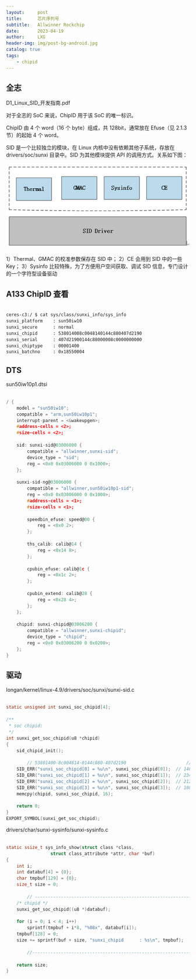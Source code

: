 ```yaml
---
layout:     post
title:      芯片序列号
subtitle:   Allwinner Rockchip
date:       2023-04-19
author:     LXG
header-img: img/post-bg-android.jpg
catalog: true
tags:
    - chipid
---
```


## 全志

D1_Linux_SID_开发指南.pdf

对于全志的 SoC 来说，ChipID 用于该 SoC 的唯一标识。

ChipID 由 4 个 word（16 个 byte）组成，共 128bit，通常放在 Efuse（见 2.1.3 节）的起始 4 个 word。

SID 是一个比较独立的模块，在 Linux 内核中没有依赖其他子系统，存放在 drivers/soc/sunxi 目录中。SID 为其他模块提供 API 的调用方式。关系如下图：

![allwinner_sid](/images/allwinner/allwinner_sid.png)

1）Thermal、GMAC 的校准参数保存在 SID 中；
2）CE 会用到 SID 中的一些 Key；
3）Sysinfo 比较特殊，为了方便用户空间获取、调试 SID 信息，专门设计的一个字符型设备驱动

## A133 ChipID 查看

```txt

ceres-c3:/ $ cat sys/class/sunxi_info/sys_info
sunxi_platform    : sun50iw10
sunxi_secure      : normal
sunxi_chipid      : 538014008c0048140144c880407d2190
sunxi_serial      : 407d21900144c88000008c0000000000
sunxi_chiptype    : 00001400
sunxi_batchno     : 0x18550004

```

## DTS

sun50iw10p1.dtsi

```c

/ {
	model = "sun50iw10";
	compatible = "arm,sun50iw10p1";
	interrupt-parent = <&wakeupgen>;
	#address-cells = <2>;
	#size-cells = <2>;

	sid: sunxi-sid@03006000 {
		compatible = "allwinner,sunxi-sid";
		device_type = "sid";
		reg = <0x0 0x03006000 0 0x1000>;
	};

	sunxi-sid-ng@03006000 {
		compatible = "allwinner,sun50iw10p1-sid";
		reg = <0x0 0x03006000 0 0x1000>;
		#address-cells = <1>;
		#size-cells = <1>;

		speedbin_efuse: speed@00 {
			reg = <0x0 2>;
		};

		ths_calib: calib@14 {
			reg = <0x14 8>;
		};

		cpubin_efuse: calib@1c {
			reg = <0x1c 2>;
		};

		cpubin_extend: calib@28 {
			reg = <0x28 4>;
		};
	};

	chipid: sunxi-chipid@03006200 {
		compatible = "allwinner,sunxi-chipid";
		device_type = "chipid";
		reg = <0x0 0x03006200 0 0x0200>;
	};
}

```

## 驱动

longan/kernel/linux-4.9/drivers/soc/sunxi/sunxi-sid.c

```c

static unsigned int sunxi_soc_chipid[4];

/**
 * soc chipid:
 */
int sunxi_get_soc_chipid(u8 *chipid)
{
	sid_chipid_init();

        // 53801400-8c004814-0144c880-407d2190                       // 10 进制 -------16进制
	SID_ERR("sunxi_soc_chipid[0] = %u\n", sunxi_soc_chipid[0]);  // 1400902656-----53801400
	SID_ERR("sunxi_soc_chipid[1] = %u\n", sunxi_soc_chipid[1]);  // 2348828692-----8c004814
	SID_ERR("sunxi_soc_chipid[2] = %u\n", sunxi_soc_chipid[2]);  // 21284992-------0144c880
	SID_ERR("sunxi_soc_chipid[3] = %u\n", sunxi_soc_chipid[3]);  // 1081942416-----407d2190
	memcpy(chipid, sunxi_soc_chipid, 16);

	return 0;
}
EXPORT_SYMBOL(sunxi_get_soc_chipid);

```

drivers/char/sunxi-sysinfo/sunxi-sysinfo.c

```c

static ssize_t sys_info_show(struct class *class,
			     struct class_attribute *attr, char *buf)
{
	int i;
	int databuf[4] = {0};
	char tmpbuf[129] = {0};
	size_t size = 0;

        // ------------------------------------------------------------
	/* chipid */
	sunxi_get_soc_chipid((u8 *)databuf);

	for (i = 0; i < 4; i++)
		sprintf(tmpbuf + i*8, "%08x", databuf[i]);
	tmpbuf[128] = 0;
	size += sprintf(buf + size, "sunxi_chipid      : %s\n", tmpbuf);

        //--------------------------------------------------------------

	return size;
}

```











